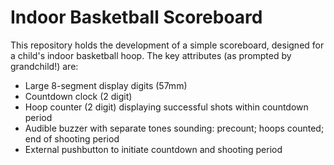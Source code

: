 # Indoor Basketball Scoreboard

This repository holds the development of a simple scoreboard, designed for a child's indoor basketball hoop.  The key attributes (as prompted by grandchild!) are:
- Large 8-segment display digits (57mm)
- Countdown clock (2 digit)
- Hoop counter (2 digit) displaying successful shots within countdown period
- Audible buzzer with separate tones sounding:  precount; hoops counted;  end of shooting period
- External pushbutton to initiate countdown and shooting period


